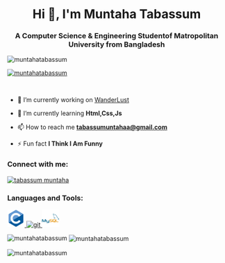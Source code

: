 <h1 align="center">Hi 👋, I'm Muntaha Tabassum</h1>
<h3 align="center">A Computer Science & Engineering Studentof Matropolitan University from Bangladesh</h3>

<p align="left"> <img src="https://komarev.com/ghpvc/?username=muntahatabassum&label=Profile%20views&color=0e75b6&style=flat" alt="muntahatabassum" /> </p>

<p align="left"> <a href="https://github.com/ryo-ma/github-profile-trophy"><img src="https://github-profile-trophy.vercel.app/?username=muntahatabassum" alt="muntahatabassum" /></a> </p>

<p align="left"> <a href="https://twitter.com/" target="blank"><img src="https://img.shields.io/twitter/follow/?logo=twitter&style=for-the-badge" alt="" /></a> </p>

- 🔭 I’m currently working on [WanderLust](https://github.com/muntahaTabassum/Muntaha.git)

- 🌱 I’m currently learning **Html,Css,Js**

- 📫 How to reach me **tabassumuntahaa@gmail.com**

- ⚡ Fun fact **I Think I Am Funny**

<h3 align="left">Connect with me:</h3>
<p align="left">
<a href="https://fb.com/tabassum muntaha" target="blank"><img align="center" src="https://raw.githubusercontent.com/rahuldkjain/github-profile-readme-generator/master/src/images/icons/Social/facebook.svg" alt="tabassum muntaha" height="30" width="40" /></a>
</p>

<h3 align="left">Languages and Tools:</h3>
<p align="left"> <a href="https://www.cprogramming.com/" target="_blank" rel="noreferrer"> <img src="https://raw.githubusercontent.com/devicons/devicon/master/icons/c/c-original.svg" alt="c" width="40" height="40"/> </a> <a href="https://git-scm.com/" target="_blank" rel="noreferrer"> <img src="https://www.vectorlogo.zone/logos/git-scm/git-scm-icon.svg" alt="git" width="40" height="40"/> </a> <a href="https://www.mysql.com/" target="_blank" rel="noreferrer"> <img src="https://raw.githubusercontent.com/devicons/devicon/master/icons/mysql/mysql-original-wordmark.svg" alt="mysql" width="40" height="40"/> </a> </p>

<p><img align="left" src="https://github-readme-stats.vercel.app/api/top-langs?username=muntahatabassum&show_icons=true&locale=en&layout=compact" alt="muntahatabassum" /></p>

<p>&nbsp;<img align="center" src="https://github-readme-stats.vercel.app/api?username=muntahatabassum&show_icons=true&locale=en" alt="muntahatabassum" /></p>

<p><img align="center" src="https://github-readme-streak-stats.herokuapp.com/?user=muntahatabassum&" alt="muntahatabassum" /></p>
